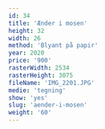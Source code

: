 ```yaml
---
id: 34
title: 'Ænder i mosen'
height: 32
width: 26
method: 'Blyant på papir'
year: 2020
price: '900'
rasterWidth: 2534
rasterHeight: 3075
fileName: 'IMG_2201.JPG'
medie: 'tegning'
show: 'yes'
slug: 'aender-i-mosen'
weight: '60'
---
```

